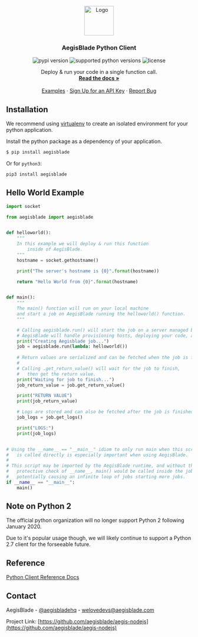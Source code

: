 <!-- PROJECT LOGO -->

<p align="center">
  <a href="https://www.aegisblade.com">
    <img src="https://www.aegisblade.com/images/BigCloud.png" alt="Logo" width="80">
  </a>

  <h3 align="center">AegisBlade Python Client</h3>

  <p align="center">
    <img src="https://img.shields.io/pypi/v/aegisblade" alt="pypi version" />
    <img src="https://img.shields.io/pypi/pyversions/aegisblade" alt="supported python versions" />
    <img src="https://img.shields.io/github/license/aegisblade/aegis-python" alt="license">
  </p>

  <p align="center">
    Deploy & run your code in a single function call.
    <br />
    <a href="https://www.aegisblade.com/docs"><strong>Read the docs »</strong></a>
    <br />
    <br />
    <a href="https://www.github.com/aegisblade/examples">Examples</a>
    ·
    <a href="https://www.aegisblade.com/account/register">Sign Up for an API Key</a>
    ·
    <a href="https://github.com/aegisblade/aegis-python/issues">Report Bug</a>
  </p>
</p>

## Installation

We recommend using [virtualenv](https://virtualenv.pypa.io/en/latest/) to create an isolated environment for your python application.

Install the python package as a dependency of your application.

```bash
$ pip install aegisblade
```

Or for `python3`:

```bash
pip3 install aegisblade
```

## Hello World Example

```python
import socket

from aegisblade import aegisblade


def helloworld():
    """
    In this example we will deploy & run this function
        inside of AegisBlade.
    """
    hostname = socket.gethostname()

    print("The server's hostname is {0}".format(hostname))

    return "Hello World from {0}".format(hostname)


def main():
    """
    The main() function will run on your local machine
    and start a job on AegisBlade running the helloworld() function.
    """

    # Calling aegisblade.run() will start the job on a server managed by AegisBlade.
    # AegisBlade will handle provisioning hosts, deploying your code, and running it.
    print("Creating Aegisblade job...")
    job = aegisblade.run(lambda: helloworld())
    
    # Return values are serialized and can be fetched when the job is finished.
    #
    # Calling .get_return_value() will wait for the job to finish, 
    #   then get the return value.
    print("Waiting for job to finish...")
    job_return_value = job.get_return_value()

    print("RETURN VALUE")
    print(job_return_value)

    # Logs are stored and can also be fetched after the job is finished.
    job_logs = job.get_logs()

    print("LOGS:")
    print(job_logs)


# Using the __name__ == "__main__" idiom to only run main when this script
#   is called directly is especially important when using AegisBlade.
#
# This script may be imported by the AegisBlade runtime, and without the 
#   protective check of __name__, main() would be called inside the job 
#   potentially causing an infinite loop of jobs starting more jobs.
if __name__ == "__main__":
    main()

```

## Note on Python 2

The official python organization will no longer support Python 2 following January 2020.

Due to it's popular usage though, we will likely continue to support a Python 2.7 client for the forseeable future.

## Reference

[Python Client Reference Docs](https://www.aegisblade.com/docs/reference/python)

<!-- CONTACT -->
## Contact

AegisBlade - [@aegisbladehq](https://twitter.com/aegisbladehq) - welovedevs@aegisblade.com

Project Link: [https://github.com/aegisblade/aegis-nodejs](https://github.com/aegisblade/aegis-nodejs)


